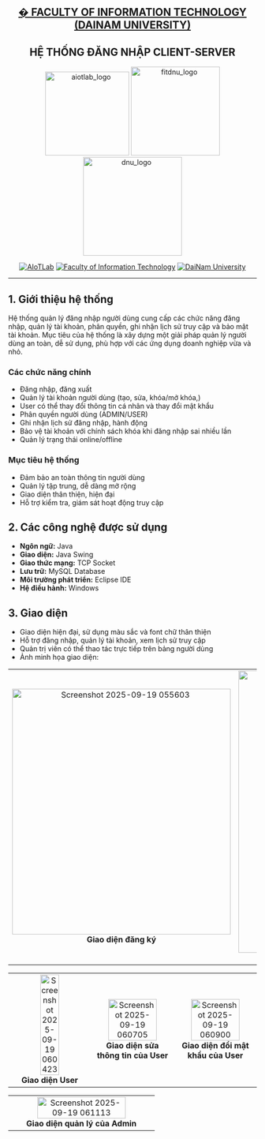 <h2 align="center">
    <a href="https://dainam.edu.vn/vi/khoa-cong-nghe-thong-tin">
    �  FACULTY OF INFORMATION TECHNOLOGY (DAINAM UNIVERSITY)
    </a>
</h2>
<h2 align="center">
    HỆ THỐNG ĐĂNG NHẬP CLIENT-SERVER
</h2>

<div align="center">
    <p align="center">
        <img alt="aiotlab_logo" src="https://github.com/user-attachments/assets/d160de9e-7aa4-47f0-9a65-c6275a736d58" width="170" />
        <img alt="fitdnu_logo" src="https://github.com/user-attachments/assets/f40bd9aa-d77b-434a-91aa-7e83e41b90ff" width="180"/>
        <img alt="dnu_logo" src="https://github.com/user-attachments/assets/4e6392f6-664e-46d8-b411-5d58b257d721" width="200"/>
    </p>


[![AIoTLab](https://img.shields.io/badge/AIoTLab-green?style=for-the-badge)](https://www.facebook.com/DNUAIoTLab)
[![Faculty of Information Technology](https://img.shields.io/badge/Faculty%20of%20Information%20Technology-blue?style=for-the-badge)](https://dainam.edu.vn/vi/khoa-cong-nghe-thong-tin)
[![DaiNam University](https://img.shields.io/badge/DaiNam%20University-orange?style=for-the-badge)](https://dainam.edu.vn)

</div>


---

## 1. Giới thiệu hệ thống

Hệ thống quản lý đăng nhập người dùng cung cấp các chức năng đăng nhập, quản lý tài khoản, phân quyền, ghi nhận lịch sử truy cập và bảo mật tài khoản. Mục tiêu của hệ thống là xây dựng một giải pháp quản lý người dùng an toàn, dễ sử dụng, phù hợp với các ứng dụng doanh nghiệp vừa và nhỏ.

### Các chức năng chính

- Đăng nhập, đăng xuất
- Quản lý tài khoản người dùng (tạo, sửa, khóa/mở khóa,)
- User có thể thay đổi thông tin cá nhân và thay đổi mật khẩu
- Phân quyền người dùng (ADMIN/USER)
- Ghi nhận lịch sử đăng nhập, hành động
- Bảo vệ tài khoản với chính sách khóa khi đăng nhập sai nhiều lần
- Quản lý trạng thái online/offline

### Mục tiêu hệ thống

- Đảm bảo an toàn thông tin người dùng
- Quản lý tập trung, dễ dàng mở rộng
- Giao diện thân thiện, hiện đại
- Hỗ trợ kiểm tra, giám sát hoạt động truy cập

## 2. Các công nghệ được sử dụng

- **Ngôn ngữ:** Java
- **Giao diện:** Java Swing
- **Giao thức mạng:** TCP Socket
- **Lưu trữ:** MySQL Database
- **Môi trường phát triển:** Eclipse IDE
- **Hệ điều hành:** Windows

## 3. Giao diện

- Giao diện hiện đại, sử dụng màu sắc và font chữ thân thiện  
- Hỗ trợ đăng nhập, quản lý tài khoản, xem lịch sử truy cập  
- Quản trị viên có thể thao tác trực tiếp trên bảng người dùng  
- Ảnh minh họa giao diện:  

<div align="center">

<table>
  <tr>
    <td align="center">
      <img width="443" height="498" alt="Screenshot 2025-09-19 055603" src="https://github.com/user-attachments/assets/ff5bdebe-ae2c-4dd6-9a30-a4dcac8db26c" /><br/>
      <b>Giao diện đăng ký</b>
    </td>
    <td align="center">
      <img width="763" height="572" alt="Screenshot 2025-09-19 055121" src="https://github.com/user-attachments/assets/bb211255-4f03-4c02-8fdf-452f7bd302e8" /><br/>
      <b>Giao diện đăng nhập</b>
    </td>
  </tr>
</table>

</div>

<table>
  <tr>
    <td align="center">
      <img width="50%" alt="Screenshot 2025-09-19 060423" src="https://github.com/user-attachments/assets/1789505a-e262-4e7f-a87e-50ba1141a3bf" /><br/>
      <b>Giao diện User</b>
    </td>
    <td align="center">
      <img width="80%" alt="Screenshot 2025-09-19 060705" src="https://github.com/user-attachments/assets/46fcfa65-4510-47d3-814a-2a2d63a0cdac" /><br/>
      <b>Giao diện sửa thông tin của User</b>
    </td>
      <td align="center">
      <img width="80%"alt="Screenshot 2025-09-19 060900" src="https://github.com/user-attachments/assets/9254a83d-c3c4-47cd-901f-108c89b07013" /><br/>
      <b>Giao diện đổi mật khẩu của User</b>
    </td>
  </tr>
</table>

</div>
<table>
  <tr>
      <td align="center">
      <img width="80%" alt="Screenshot 2025-09-19 061113" src="https://github.com/user-attachments/assets/537203c7-8b17-48be-9038-8ae175035a27" /><br/>
      <b>Giao diện quản lý của Admin</b>
    </td>
  </tr>
</table>

</div>

